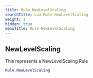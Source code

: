 ```yaml
---
title: Rule NewLevelScaling
searchTitle: Lua Rule NewLevelScaling
weight: 1
hidden: true
menuTitle: Rule NewLevelScaling
---
```

## NewLevelScaling

This represents a NewLevelScaling Rule
```lua
Rule.NewLevelScaling
```